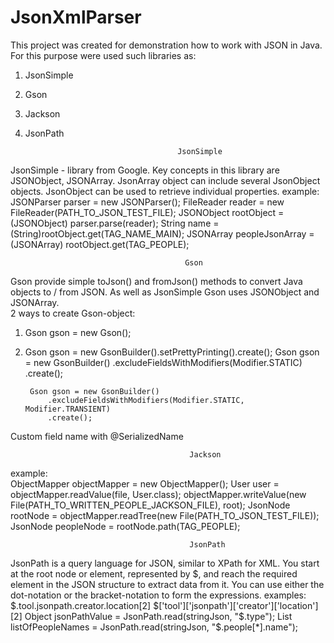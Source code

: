 # JsonXmlParser

This project was created for demonstration how to work with JSON in Java.
For this purpose were used such libraries as:
1) JsonSimple
2) Gson
3) Jackson
4) JsonPath


                                         JsonSimple
                                         
JsonSimple - library from Google.
Key concepts in this library are JSONObject, JSONArray.
JsonArray object can include several JsonObject objects. JsonObject can be used to retrieve individual properties. 
example:
JSONParser parser = new JSONParser();
FileReader reader = new FileReader(PATH_TO_JSON_TEST_FILE);
JSONObject rootObject = (JSONObject) parser.parse(reader);
String name = (String)rootObject.get(TAG_NAME_MAIN);
JSONArray peopleJsonArray = (JSONArray) rootObject.get(TAG_PEOPLE);


                                           Gson 
                                           
Gson provide simple toJson() and fromJson() methods to convert Java objects to / from JSON. 
As well as JsonSimple Gson uses JSONObject and JSONArray.   
2 ways to create Gson-object:
1) Gson gson = new Gson();
2) Gson gson = new GsonBuilder().setPrettyPrinting().create();
      Gson gson = new GsonBuilder()
			.excludeFieldsWithModifiers(Modifier.STATIC)
			.create();
      
    	Gson gson = new GsonBuilder()
			.excludeFieldsWithModifiers(Modifier.STATIC, Modifier.TRANSIENT)
			.create();
      
Custom field name with @SerializedName
      
      
      
                                            Jackson 
                                            
example:                                           
ObjectMapper objectMapper = new ObjectMapper();
User user = objectMapper.readValue(file, User.class);
objectMapper.writeValue(new File(PATH_TO_WRITTEN_PEOPLE_JACKSON_FILE), root);
JsonNode rootNode = objectMapper.readTree(new File(PATH_TO_JSON_TEST_FILE));
JsonNode peopleNode = rootNode.path(TAG_PEOPLE);



                                            JsonPath 
                                            
JsonPath is a query language for JSON, similar to XPath for XML. You start at the root node or element, 
represented by $, and reach the required element in the JSON structure to extract data from it. You can use 
either the dot-notation or the bracket-notation to form the expressions.
examples:
$.tool.jsonpath.creator.location[2]
$['tool']['jsonpath']['creator']['location'][2]
Object jsonPathValue = JsonPath.read(stringJson, "$.type");
List<String> listOfPeopleNames = JsonPath.read(stringJson, "$.people[*].name");



      
      





